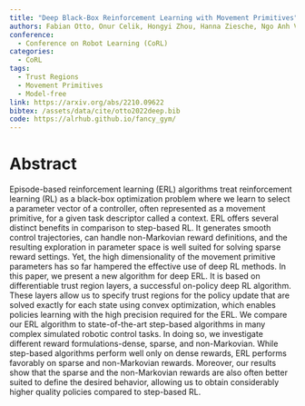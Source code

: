 ```yaml
---
title: "Deep Black-Box Reinforcement Learning with Movement Primitives"
authors: Fabian Otto, Onur Celik, Hongyi Zhou, Hanna Ziesche, Ngo Anh Vien, Gerhard Neumann
conference:
  - Conference on Robot Learning (CoRL)
categories:
  - CoRL
tags:
  - Trust Regions
  - Movement Primitives
  - Model-free
link: https://arxiv.org/abs/2210.09622
bibtex: /assets/data/cite/otto2022deep.bib
code: https://alrhub.github.io/fancy_gym/
---
```


# Abstract

Episode-based reinforcement learning (ERL) algorithms treat reinforcement learning (RL) as a black-box optimization problem where we learn to select a parameter vector of a controller, often represented as a movement primitive, for a given task descriptor called a context. ERL offers several distinct benefits in comparison to step-based RL. It generates smooth control trajectories, can handle non-Markovian reward definitions, and the resulting exploration in parameter space is well suited for solving sparse reward settings. Yet, the high dimensionality of the movement primitive parameters has so far hampered the effective use of deep RL methods. In this paper, we present a new algorithm for deep ERL. It is based on differentiable trust region layers, a successful on-policy deep RL algorithm. These layers allow us to specify trust regions for the policy update that are solved exactly for each state using convex optimization, which enables policies learning with the high precision required for the ERL. We compare our ERL algorithm to state-of-the-art step-based algorithms in many complex simulated robotic control tasks. In doing so, we investigate different reward formulations-dense, sparse, and non-Markovian. While step-based algorithms perform well only on dense rewards, ERL performs favorably on sparse and non-Markovian rewards. Moreover, our results show that the sparse and the non-Markovian rewards are also often better suited to define the desired behavior, allowing us to obtain considerably higher quality policies compared to step-based RL.
